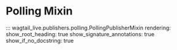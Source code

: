 # Polling Mixin

::: wagtail_live.publishers.polling.PollingPublisherMixin
    rendering:
      show_root_heading: true
      show_signature_annotations: true
      show_if_no_docstring: true
